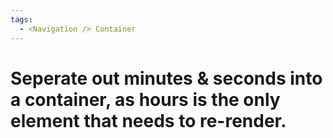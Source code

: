 ```yaml
---
tags:
  - <Navigation /> Container
---
```


# Seperate out minutes & seconds into a <Time /> container, as hours is the only element that needs to re-render.
